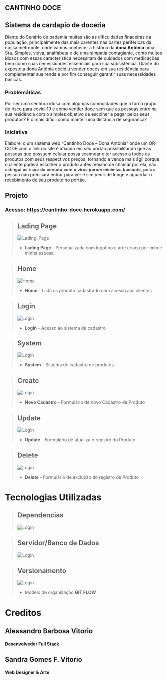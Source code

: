 ## CANTINHO DOCE

## Sistema de cardapio de doceria

Diante do Senário de pademia muitas são as dificuldades finaceiras da população, principalmente das mais carentes nas partes periféricas da nossa metrópole, onde vamos conhecer a história da **dona Antônia** uma Sra. Simples, viúva, analfabeta e de uma simpatia contagiante, como muitos idosos com essas característica necessitam de cuidados com medicações bem como suas necessidades essenciais para sua subsistência.
Diante do exposto a dona Antônia decidiu vender doces em sua residência para complementar sua renda e por fim conseguir garantir suas necessidades básicas.

### Problemáticas

Por ser uma senhora idosa com algumas comodidades que a torna grupo de risco para covid-19 e como vender doce sem que as pessoas entre na sua residência com o simples objetivo de escolher e pagar pelos seus produtos?
E o mais difícil como manter uma distância de segurança?

### Iniciativa

Elaborei o um sistema web “Cantinho Doce – Dona Antônia” onde um QR-CODE com o link do site é afixado em seu portão possibilitando que as pessoas que possuem celular possa scannear e ter acesso a todos os produtos com seus respectivos preços, tornando a venda mais ágil porque o cliente poderá escolher o produto antes mesmo de chamar por ela, não extingui os risco de contato com o vírus porem minimiza bastante, pois a pessoa não precisará entrar para ver e sim pedir de longe e aguardar o recebimento de seu produto no portão.

## Projeto

### Acesso: <https://cantinho-doce.herokuapp.com/>

> ## Lading Page
>
> ![Lading_Page](/assets/lading-page.jpg)
>
> - **Lading Page** - Personalizada com logotipo e arte criada por mim e minha esposa.

> ## Home
>
>![Home](/assets/home.jpg)
>
> - **Home** - Lista os produto cadastrado com acesso aos clientes

> ## Login
>
>![Login](/assets/login.jpg)
>
> - **Login** - Acesso ao sistema de cadastro

>## System
>
>![Login](/assets/system.jpg)
>
> - **System** - Sistema de cadastro de produtos 
>

>## Create
>
>![Login](/assets/novo-cadastro.jpg)
>
> - **Novo Cadastro** - Formulário de novo Cadastro de Produto 
>

>## Update
>
>![Login](/assets/update.jpg)
>
> - **Update** - Formulário de atualiza o registro do Produto 
>

>## Delete
>
>![Login](/assets/delete.jpg)
>
> - **Delete** - Formulário de excluzão do registro de Produto 
>

# Tecnologias Utilizadas

> ## Dependencias 
>
>![Login](/assets/dependencias.jpg)
>

> ## Servidor/Banco de Dados 
>
>![Login](/assets/server-banco.jpg)
>

> ## Versionamento 
>
>![Login](/assets/versionamento.png)
>
> - Modelo de organização **GIT FLOW**

# Creditos

## Alessandro Barbosa Vitorio
#### Desenvolvedor Full Stack

## Sandra Gomes F. Vitorio
#### Web Designer & Arte
